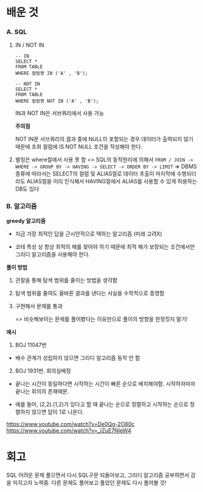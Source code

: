 
# 배운 것

### A. SQL

1. IN / NOT IN

  

	```
	-- IN
	SELECT *
	FROM TABLE
	WHERE 컬럼명 IN ('A' , 'B');
	```
  
	```
	-- NOT IN
	SELECT *
	FROM TABLE
	WHERE 컬럼명 NOT IN ('A' , 'B');
	```
  

	IN과 NOT IN은 서브쿼리에서 사용 가능   



	**주의점**

	NOT IN문 서브쿼리의 결과 중에 NULL이 포함되는 경우 데이터가 출력되지 않기 때문에 조회 컬럼에 IS NOT NULL 조건을 작성해야 한다.

  
  

2. 별칭은 where절에서 사용 못 함
	=> SQL의 동작원리에 의해서
	```FROM / JOIN -> WHERE -> GROUP BY -> HAVING -> SELECT -> ORDER BY -> LIMIT```
	=> DBMS종류에 따라서는 SELECT의 컬럼 및 ALIAS절로 데이터 추출이 마지막에 수행되더라도 ALIAS절을 미리 인식해서 HAVING절에서 ALIAS를 사용할 수 있게 허용하는 DB도 있다



  
  
### B. 알고리즘
**greedy 알고리즘**

- 지금 가장 최적인 답을 근시안적으로 택하는 알고리즘 (미래 고려X)

- 코테 특성 상 항상 최적의 해를 찾아야 하기 때문에 최적 해가 보장되는 조건에서만 그리디 알고리즘을 사용해야 한다.

  
  

**풀이 방법**

1. 관찰을 통해 탐색 범위를 줄이는 방법을 생각함

2. 탐색 범위를 줄여도 올바른 결과를 낸다는 사실을 수학적으로 증명함

3. 구현해서 문제를 통과

	=> 비슷해보이는 문제를 풀어봤다는 이유만으로 풀이의 방향을 한정짓지 말기!

  
  
**예시**
1. BOJ 11047번

- 배수 관계가 성립하지 않으면 그리디 알고리즘 동작 안 함

  

2. BOJ 1931번. 회의실배정

- 끝나는 시간이 동일하다면 시작하는 시간이 빠른 순으로 배치해야함. 시작하자마자 끝나는 회의의 존재때문.

- 예를 들어, (2,2).(1,2)가 있다고 할 때 끝나는 순으로 정렬하고 시작하는 순으로 정렬하지 않으면 답이 1로 나온다.

  

https://www.youtube.com/watch?v=De0Qg-2O80c
https://www.youtube.com/watch?v=_IZuE7NIeW4
  

# 회고
SQL 어려운 문제 풀으면서 다시  SQL구문 되돌아보고, 그리디 알고리즘 공부하면서 감을 익히고자 노력중. 다른 문제도 풀어보고 풀었던 문제도 다시 풀어볼 것!